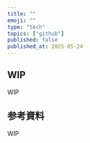 ```yaml
---
title: ""
emoji: ""
type: "tech"
topics: ["github"]
published: false
published_at: 2025-05-24
---
```


## WIP

WIP

## 参考資料

WIP
